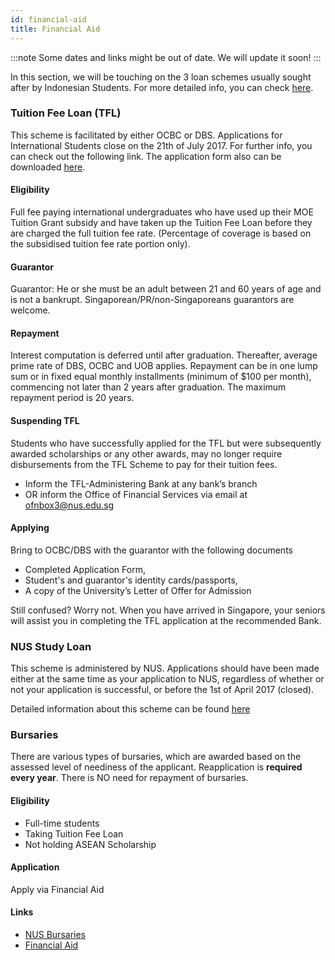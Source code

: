 ```yaml
---
id: financial-aid
title: Financial Aid
---
```

:::note
Some dates and links might be out of date. We will update it soon!
:::

In this section, we will be touching on the 3 loan schemes usually sought after by Indonesian Students. For more detailed info, you can check [here](https://www.nus.edu.sg/oam/financial-aid).

### Tuition Fee Loan (TFL) 
This scheme is facilitated by either OCBC or DBS.
Applications for International Students close on the 21th of July 2017. For further info, you can check out the following link. The application form also can be downloaded [here](https://www.nus.edu.sg/oam/financial-aid/loans/tuition-fee-loan-(tfl)).

#### Eligibility
Full fee paying international undergraduates who have used up their MOE Tuition Grant subsidy and have taken up the Tuition Fee Loan before they are charged the full tuition fee rate. (Percentage of coverage is based on the subsidised tuition fee rate portion only).

#### Guarantor
Guarantor: He or she must be an adult between 21 and 60 years of age and is not a bankrupt. Singaporean/PR/non-Singaporeans guarantors are welcome.

#### Repayment
Interest computation is deferred until after graduation. Thereafter, average prime rate of DBS, OCBC and UOB applies. Repayment can be in one lump sum or in fixed equal monthly installments (minimum of $100 per month), commencing not later than 2 years after graduation. The maximum repayment period is 20 years.

#### Suspending TFL
Students who have successfully applied for the TFL but were subsequently awarded scholarships or any other awards, may no longer require disbursements from the TFL Scheme to pay for their tuition fees.
- Inform the TFL-Administering Bank at any bank’s branch
- OR inform the Office of Financial Services via email at ofnbox3@nus.edu.sg

#### Applying
Bring to OCBC/DBS with the guarantor with the following documents
- Completed Application Form, 
- Student's and guarantor's identity cards/passports, 
- A copy of the University’s Letter of Offer for Admission

Still confused? Worry not. When you have arrived in Singapore, your seniors will assist you in completing the TFL application at the recommended Bank.

### NUS Study Loan 
This scheme is administered by NUS. Applications should have been made either at the same time as your application to NUS, regardless of whether or not your application is successful, or before the 1st of April 2017 (closed).

Detailed information about this scheme can be found [here](https://www.nus.edu.sg/oam/financial-aid/loans/nus-study-loan)

### Bursaries 
There are various types of bursaries, which are awarded based on the assessed level of neediness of the applicant. Reapplication is **required every year**. There is NO need for repayment of bursaries.

#### Eligibility
- Full-time students
- Taking Tuition Fee Loan
- Not holding ASEAN Scholarship

#### Application
Apply via Financial Aid

#### Links
- [NUS Bursaries](https://www.nus.edu.sg/oam/financial-aid/bursaries)
- [Financial Aid](https://www.nus.edu.sg/oam/financial-aid)
